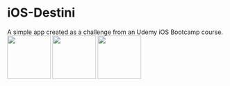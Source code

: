 # iOS-Destini
A simple app created as a challenge from an Udemy iOS Bootcamp course.
<img src="https://raw.githubusercontent.com/vicmelo/iOS-Destini/master/IMG_1658.PNG" width="100">
<img src="https://raw.githubusercontent.com/vicmelo/iOS-Destini/master/IMG_1659.PNG" width="100">
<img src="https://raw.githubusercontent.com/vicmelo/iOS-Destini/master/IMG_1660.PNG" width="100">
